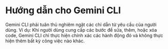 # Hướng dẫn cho Gemini CLI

Gemini CLI phải tuân thủ nghiêm ngặt các chỉ dẫn từ yêu cầu của người dùng. Ví dụ: Khi người dùng cung cấp các bước để sửa, thêm, hoặc xóa code, Gemini CLI chỉ thực hiện chính xác các hành động đó và không thực hiện thêm bất kỳ công việc nào khác.